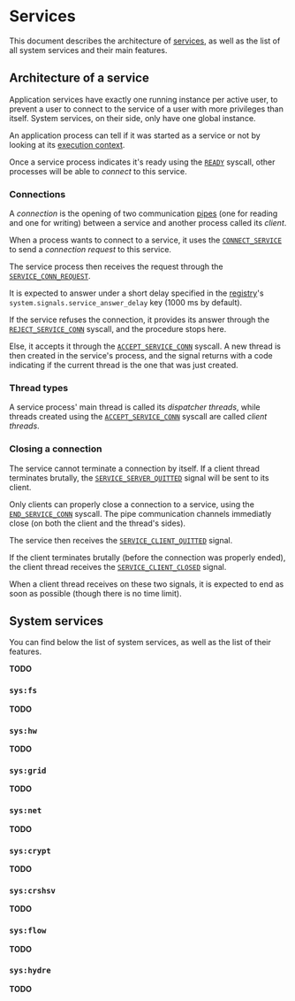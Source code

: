 # Services

This document describes the architecture of [services](../technical/services.md), as well as the list of all system services and their main features.

## Architecture of a service

Application services have exactly one running instance per active user, to prevent a user to connect to the service of a user with more privileges than itself. System services, on their side, only have one global instance.

An application process can tell if it was started as a service or not by looking at its [execution context](applications/context.md#execution-context).

Once a service process indicates it's ready using the [`READY`](syscalls.md#0x04-ready) syscall, other processes will be able to _connect_ to this service.

### Connections

A _connection_ is the opening of two communication [pipes](ipc.md#pipes) (one for reading and one for writing) between a service and another process called its _client_.

When a process wants to connect to a service, it uses the [`CONNECT_SERVICE`](syscalls.md#0x2a-connect_service) to send a _connection request_ to this service.

The service process then receives the request through the [`SERVICE_CONN_REQUEST`](signals.md#0x2a-service_conn_request).

It is expected to answer under a short delay specified in the [registry](registry.md)'s `system.signals.service_answer_delay` key (1000 ms by default).

If the service refuses the connection, it provides its answer through the [`REJECT_SERVICE_CONN`](syscalls.md#0x2d-reject_service_conn) syscall, and the procedure stops here.

Else, it accepts it through the [`ACCEPT_SERVICE_CONN`](syscalls.md#0x2c-accept_service_conn) syscall. A new thread is then created in the service's process, and the signal returns with a code indicating if the current thread is the one that was just created.

### Thread types

A service process' main thread is called its _dispatcher threads_, while threads created using the [`ACCEPT_SERVICE_CONN`](syscalls.md#0x2c-accept_service_conn) syscall are called _client threads_.

### Closing a connection

The service cannot terminate a connection by itself.
If a client thread terminates brutally, the [`SERVICE_SERVER_QUITTED`](signals.md#0x2d-service_server_quitted) signal will be sent to its client.

Only clients can properly close a connection to a service, using the [`END_SERVICE_CONN`](syscalls.md#0x2b-end_service_conn) syscall. The pipe communication channels immediatly close (on both the client and the thread's sides).

The service then receives the [`SERVICE_CLIENT_QUITTED`](signals.md#0x2c-service_client_quitted) signal.

If the client terminates brutally (before the connection was properly ended), the client thread receives the [`SERVICE_CLIENT_CLOSED`](signals.md#0x2b-service_client_closed) signal.

When a client thread receives on these two signals, it is expected to end as soon as possible (though there is no time limit).

## System services

You can find below the list of system services, as well as the list of their features.

**TODO**

### `sys:fs`

**TODO**

### `sys:hw`

**TODO**

### `sys:grid`

**TODO**

### `sys:net`

**TODO**

### `sys:crypt`

**TODO**

### `sys:crshsv`

**TODO**

### `sys:flow`

**TODO**

### `sys:hydre`

**TODO**
